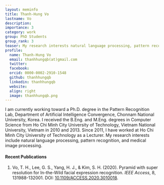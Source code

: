 ```yaml
---
layout: meminfo
title: Thanh-Hung Vo
lastname: Vo
description:
importance: 3
category: work
group: PhD Students
group_rank: 3
teaser: My research interests natural language processing, pattern recognition, and medical image processing. I am currently working on lung cancer prognosis and emotion recognition from EEG signals.
profile:
  name: Thanh-Hung Vo
  email: thanhhungqb(at)gmail.com
  twitter:
  facebook:
  orcid: 0000-0002-2910-1548
  github: thanhhungqb
  linkedin: thanhhungqb
  website:
  align: right
  image: thanhhungqb.png
---
```



I am currently working toward a Ph.D. degree in the Pattern Recognition Lab, Department of Artificial Intelligence Convergence, Chonnam National University, Korea. I received the B.Eng. and M.Eng. degrees in Computer Science from Ho Chi Minh City University of Technology, Vietnam National University, Vietnam in 2010 and 2013. Since 2011, I have worked at Ho Chi Minh City University of Technology as a Lecturer. My research interests include natural language processing, pattern recognition, and medical image processing.

#### Recent Publications

1. Vo, T. H., Lee, G. S., Yang, H. J., & Kim, S. H. (2020). Pyramid with super resolution for In-the-Wild facial expression recognition. _IEEE Access_, 8, 131988-132001. DOI: [10.1109/ACCESS.2020.3010018](https://doi.org/10.1109/ACCESS.2020.3010018).



